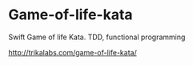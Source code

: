# Game-of-life-kata
Swift Game of life Kata. TDD, functional programming

http://trikalabs.com/game-of-life-kata/
